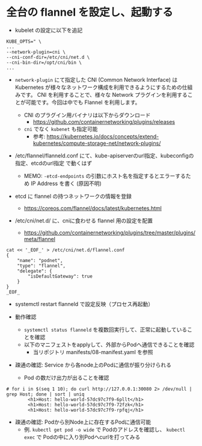 
# 全台の flannel を設定し、起動する

* kubelet の設定に以下を追記

```
KUBE_OPTS=" \
...
--network-plugin=cni \
--cni-conf-dir=/etc/cni/net.d \
--cni-bin-dir=/opt/cni/bin \
...
```

* `network-plugin` にて指定した CNI (Common Network Interface) は Kubernetes が様々なネットワーク構成を利用できるようにするための仕組みです。 CNI を利用することで、様々な Network プラグインを利用することが可能です。今回は中でも Flannel を利用します。
    * CNI のプラグイン用バイナリは以下からダウンロード
        * https://github.com/containernetworking/plugins/releases
    * `cni` でなく `kubenet` も指定可能
        * 参考: https://kubernetes.io/docs/concepts/extend-kubernetes/compute-storage-net/network-plugins/

* /etc/flannel/flanneld.conf にて、kube-apiserverのurl指定、kubeconfigの指定、etcdのurl指定 で動くはず
    * MEMO: `-etcd-endpoints` の引数にホスト名を指定するとエラーするため IP Address を書く (原因不明)
* etcd に flannel の持つネットワークの情報を登録
    * https://coreos.com/flannel/docs/latest/kubernetes.html
* /etc/cni/net.d/ に、cniに食わせる flannel 用の設定を配置
    * https://github.com/containernetworking/plugins/tree/master/plugins/meta/flannel
```
cat << '_EOF_' > /etc/cni/net.d/flannel.conf
{
    "name": "podnet",
    "type": "flannel",
    "delegate": {
        "isDefaultGateway": true
    }
}
_EOF_
```

* systemctl restart flanneld で設定反映（プロセス再起動）


* 動作確認
    * `systemctl status flanneld` を複数回実行して、正常に起動していることを確認
    * 以下のマニフェストをapplyして、外部からPodへ通信できることを確認
        * 当リポジトリ manifests/08-manifest.yaml を参照

* 疎通の確認: Service から各node上のPodに通信が振り分けられる
    * Pod の数だけ出力が出ることを確認

```
# for i in $(seq 1 10); do curl http://127.0.0.1:30080 2> /dev/null | grep Host; done | sort | uniq
        <h1>Host: hello-world-57dc97c7f9-6pllt</h1>
        <h1>Host: hello-world-57dc97c7f9-72fzk</h1>
        <h1>Host: hello-world-57dc97c7f9-rpfqj</h1>
```

* 疎通の確認: Podから別Node上に存在するPodに通信可能
    * 例. `kubectl get pod -o wide` で Podのアドレスを確認し、 `kubectl exec` で Podの中に入り別Podへcurlを打ってみる

